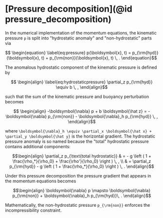 # [Pressure decomposition](@id pressure_decomposition)

In the numerical implementation of the momentum equations, the kinematic pressure ``p`` 
is split into "hydrostatic anomaly" and "non-hydrostatic" parts via
```math
    \begin{equation}
    \label{eq:pressure}
    p(\boldsymbol{x}, t) = p_{\rm{hyd}}(\boldsymbol{x}, t) + p_{\rm{non}}(\boldsymbol{x}, t) \, .
    \end{equation}
```
The anomalous hydrostatic component of the kinematic pressure is defined by 
```math
    \begin{align}
    \label{eq:hydrostaticpressure}
    \partial_z p_{\rm{hyd}} \equiv b \, ,
    \end{align}
```
such that the sum of the kinematic pressure and buoyancy perturbation becomes
```math
    \begin{align}
    -\boldsymbol{\nabla} p + b \boldsymbol{\hat z} = 
        - \boldsymbol{\nabla} p_{\rm{non}}
        - \boldsymbol{\nabla}_h p_{\rm{hyd}} \, ,
    \end{align}
```
where ``\boldsymbol{\nabla}_h \equiv \partial_x \boldsymbol{\hat x} + \partial_y \boldsymbol{\hat y}`` 
is the horizontal gradient. The hydrostatic pressure anomaly is so named because the "total" 
hydrostatic pressure contains additional components:
```math
\begin{align}
\partial_z p_{\text{total hydrostatic}} & = - g \left ( 1 + \frac{\rho_*}{\rho_0} + \frac{\rho'}{\rho_0} \right ) \, , \\
                                           & = \partial_z p_{\rm{hyd}} - g \left ( 1 + \frac{\rho_*}{\rho_0} \right ) \, .
\end{align}
```
Under this pressure decomposition the pressure gradient that appears in the momentum equations becomes
```math
\begin{align}
\boldsymbol{\nabla} p \mapsto \boldsymbol{\nabla} p_{\rm{non}} + \boldsymbol{\nabla}_h p_{\rm{hyd}}\, .
\end{align}
```
Mathematically, the non-hydrostatic pressure ``p_{\rm{non}}`` enforces the incompressibility constraint.
